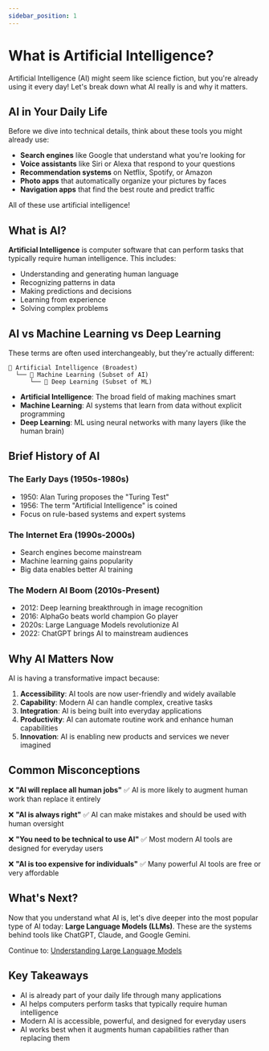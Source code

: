 ```yaml
---
sidebar_position: 1
---
```


# What is Artificial Intelligence?

Artificial Intelligence (AI) might seem like science fiction, but you're already using it every day! Let's break down what AI really is and why it matters.

## AI in Your Daily Life

Before we dive into technical details, think about these tools you might already use:

- **Search engines** like Google that understand what you're looking for
- **Voice assistants** like Siri or Alexa that respond to your questions
- **Recommendation systems** on Netflix, Spotify, or Amazon
- **Photo apps** that automatically organize your pictures by faces
- **Navigation apps** that find the best route and predict traffic

All of these use artificial intelligence!

## What is AI?

**Artificial Intelligence** is computer software that can perform tasks that typically require human intelligence. This includes:

- Understanding and generating human language
- Recognizing patterns in data
- Making predictions and decisions
- Learning from experience
- Solving complex problems

## AI vs Machine Learning vs Deep Learning

These terms are often used interchangeably, but they're actually different:

```
🎯 Artificial Intelligence (Broadest)
  └── 🤖 Machine Learning (Subset of AI)
      └── 🧠 Deep Learning (Subset of ML)
```

- **Artificial Intelligence**: The broad field of making machines smart
- **Machine Learning**: AI systems that learn from data without explicit programming
- **Deep Learning**: ML using neural networks with many layers (like the human brain)

## Brief History of AI

### The Early Days (1950s-1980s)

- 1950: Alan Turing proposes the "Turing Test"
- 1956: The term "Artificial Intelligence" is coined
- Focus on rule-based systems and expert systems

### The Internet Era (1990s-2000s)

- Search engines become mainstream
- Machine learning gains popularity
- Big data enables better AI training

### The Modern AI Boom (2010s-Present)

- 2012: Deep learning breakthrough in image recognition
- 2016: AlphaGo beats world champion Go player
- 2020s: Large Language Models revolutionize AI
- 2022: ChatGPT brings AI to mainstream audiences

## Why AI Matters Now

AI is having a transformative impact because:

1. **Accessibility**: AI tools are now user-friendly and widely available
2. **Capability**: Modern AI can handle complex, creative tasks
3. **Integration**: AI is being built into everyday applications
4. **Productivity**: AI can automate routine work and enhance human capabilities
5. **Innovation**: AI is enabling new products and services we never imagined

## Common Misconceptions

❌ **"AI will replace all human jobs"**
✅ AI is more likely to augment human work than replace it entirely

❌ **"AI is always right"**
✅ AI can make mistakes and should be used with human oversight

❌ **"You need to be technical to use AI"**
✅ Most modern AI tools are designed for everyday users

❌ **"AI is too expensive for individuals"**
✅ Many powerful AI tools are free or very affordable

## What's Next?

Now that you understand what AI is, let's dive deeper into the most popular type of AI today: **Large Language Models (LLMs)**. These are the systems behind tools like ChatGPT, Claude, and Google Gemini.

Continue to: [Understanding Large Language Models](./understanding-llms.md)

## Key Takeaways

- AI is already part of your daily life through many applications
- AI helps computers perform tasks that typically require human intelligence
- Modern AI is accessible, powerful, and designed for everyday users
- AI works best when it augments human capabilities rather than replacing them
